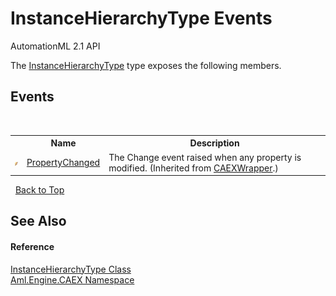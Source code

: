 # InstanceHierarchyType Events
AutomationML 2.1 API 

The <a href="T_Aml_Engine_CAEX_InstanceHierarchyType">InstanceHierarchyType</a> type exposes the following members.


## Events
&nbsp;<table><tr><th></th><th>Name</th><th>Description</th></tr><tr><td>![Public event](media/pubevent.gif "Public event")</td><td><a href="E_Aml_Engine_CAEX_CAEXWrapper_PropertyChanged">PropertyChanged</a></td><td>
The Change event raised when any property is modified.
 (Inherited from <a href="T_Aml_Engine_CAEX_CAEXWrapper">CAEXWrapper</a>.)</td></tr></table>&nbsp;
<a href="#instancehierarchytype-events">Back to Top</a>

## See Also


#### Reference
<a href="T_Aml_Engine_CAEX_InstanceHierarchyType">InstanceHierarchyType Class</a><br /><a href="N_Aml_Engine_CAEX">Aml.Engine.CAEX Namespace</a><br />